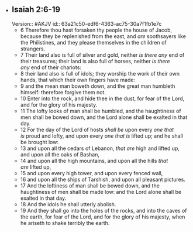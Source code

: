 - ## Isaiah 2:6-19
  Version:: #AKJV
  id:: 63a21c50-edf6-4363-ac75-30a7f1fb1e7c
	- 6 Therefore thou hast forsaken thy people the house of Jacob,
	  because they be replenished from the east,
	  and *are* soothsayers like the Philistines,
	  and they please themselves in the children of strangers.
	- 7 Their land also is full of silver and gold,
	  neither *is there any* end of their treasures;
	  their land is also full of horses,
	  neither *is there any* end of their chariots:
	- 8 their land also is full of idols;
	  they worship the work of their own hands,
	  that which their own fingers have made:
	- 9 and the mean man boweth down,
	  and the great man humbleth himself:
	  therefore forgive them not.
	- 10 Enter into the rock, and hide thee in the dust,
	  for fear of the Lord, and for the glory of his majesty.
	- 11 The lofty looks of man shall be humbled,
	  and the haughtiness of men shall be bowed down,
	  and the Lord alone shall be exalted in that day.
	- 12 For the day of the Lord of hosts *shall be* upon every *one that is* proud and lofty,
	  and upon every *one that is* lifted up;
	  and he shall be brought low:
	- 13 and upon all the cedars of Lebanon, *that are* high and lifted up,
	  and upon all the oaks of Bashan,
	- 14 and upon all the high mountains,
	  and upon all the hills *that are* lifted up,
	- 15 and upon every high tower,
	  and upon every fenced wall,
	- 16 and upon all the ships of Tarshish,
	  and upon all pleasant pictures.
	- 17 And the loftiness of man shall be bowed down,
	  and the haughtiness of men shall be made low:
	  and the Lord alone shall be exalted in that day.
	- 18 And the idols he shall utterly abolish.
	- 19 And they shall go into the holes of the rocks,
	  and into the caves of the earth,
	  for fear of the Lord, and for the glory of his majesty,
	  when he ariseth to shake terribly the earth.